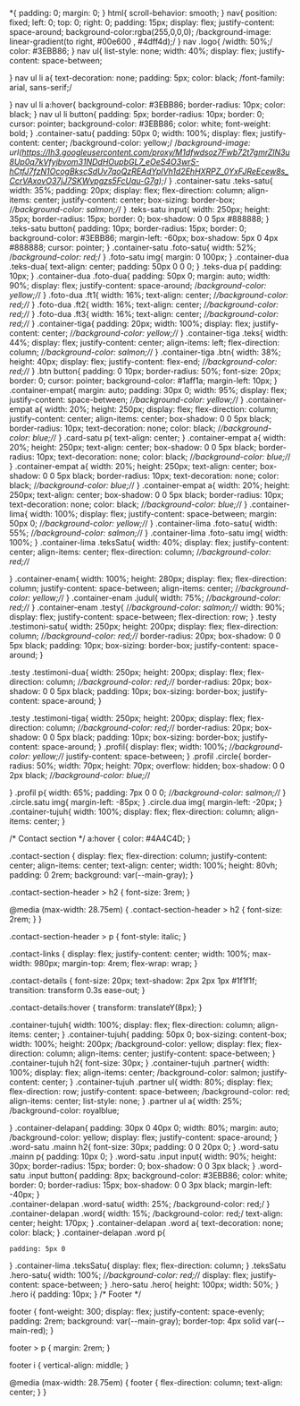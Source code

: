 
*{
	padding: 0;
	margin: 0;
}
html{
	scroll-behavior: smooth;
}
nav{
	position: fixed;
	left: 0;
	top: 0;
	right: 0;
	padding: 15px;
	display: flex;
	justify-content: space-around;
	background-color:rgba(255,0,0,0);
	/background-image: linear-gradient(to right, #00e600 ,  #4dff4d);/
}
nav .logo{
	/width: 50%;/
	color:  #3EBB86;
}
nav ul{
	list-style: none;
	width: 40%;
	display: flex;
	justify-content: space-between;
	
}
nav ul li a{
	text-decoration: none;
	padding: 5px;
	color: black;
	/font-family: arial, sans-serif;/

}
nav ul li a:hover{
	background-color:  #3EBB86;
	border-radius: 10px;
	color: black;
}
nav ul li button{
	padding: 5px;
	border-radius: 10px;
	border: 0;
	cursor: pointer;
	background-color:  #3EBB86;
	color: white;
	font-weight: bold;
}
.container-satu{
	padding: 50px 0;
	width: 100%;
	display: flex;
	justify-content: center;
	/background-color: yellow;/
	/*background-image: url(https://lh3.googleusercontent.com/proxy/M1dfwdsoz7Fwb72t7gmrZlN3u8Up0q7kVfyjbvom31NDdHOupbGL7_eOeS4O3wrS-hCtfJ7fzN1OcogBkscSdUv7qoQzREAdYplVh1d2EhHXRPZ_0YxFJReEcew8s_CcrVAxovO37jJ7SKWvpgzs5FcUau-G7g);*/
}
.container-satu .teks-satu{
	width: 35%;
	padding: 20px;
	display: flex;
	flex-direction: column;
	align-items: center;
	justify-content: center;
	box-sizing: border-box;
	/*/background-color: salmon;/*/
}
.teks-satu input{
	width: 250px;
	height: 35px;
	border-radius: 15px;
	border: 0;
	box-shadow: 0 0 5px #888888;
}
.teks-satu button{
	padding: 10px;
	border-radius: 15px;
	border: 0;
	background-color:  #3EBB86;
	margin-left: -60px;
	box-shadow: 5px 0 4px #888888;
	cursor: pointer;
}
.container-satu .foto-satu{
	width: 52%;
	/*background-color: red;*/
}
.foto-satu img{
	margin: 0 100px;
}
.container-dua .teks-dua{
	text-align: center;
	padding: 50px 0 0 0;
}
.teks-dua p{
	padding: 10px;
}
.container-dua .foto-dua{
	padding: 50px 0;
	margin: auto;
	width: 90%;
	display: flex;
	justify-content: space-around;
	/*background-color: yellow;/*/
}
.foto-dua .ft1{
	width: 16%;
	text-align: center;
	/*/background-color: red;/*/
}
.foto-dua .ft2{
	width: 16%;
	text-align: center;
	/*/background-color: red;/*/
}
.foto-dua .ft3{
	width: 16%;
	text-align: center;
	/*/background-color: red;/*/
}
.container-tiga{
	padding: 20px;
	width: 100%;
	display: flex;
	justify-content: center;
	/*/background-color: yellow;/*/
}
.container-tiga .teks{
	width: 44%;
	display: flex;
	justify-content: center;
	align-items: left;
	flex-direction: column;
	/*/background-color: salmon;/*/
}
.container-tiga .btn{
	width: 38%;
	height: 40px;
	display: flex;
	justify-content: flex-end;
	/*/background-color: red;/*/
}
.btn button{
	padding: 0 10px;
	border-radius: 50%;
	font-size: 20px;
	border: 0;
	cursor: pointer;
	background-color: #1aff1a;
	margin-left: 10px;
}
.container-empat{
	margin: auto;
	padding: 30px 0;
	width: 95%;
	display: flex;
	justify-content: space-between;
	/*/background-color: yellow;/*/
}
.container-empat a{
	width: 20%;
	height: 250px;
	display: flex;
	flex-direction: column;
	justify-content: center;
	align-items: center;
	box-shadow: 0 0 5px black;
	border-radius: 10px;
	text-decoration: none;
	color: black;
	/*/background-color: blue;/*/
}
.card-satu p{
	text-align: center;
}
.container-empat a{
	width: 20%;
	height: 250px;
	text-align: center;
	box-shadow: 0 0 5px black;
	border-radius: 10px;
	text-decoration: none;
	color: black;
	/*/background-color: blue;/*/
}
.container-empat a{
	width: 20%;
	height: 250px;
	text-align: center;
	box-shadow: 0 0 5px black;
	border-radius: 10px;
	text-decoration: none;
	color: black;
	/*/background-color: blue;/*/
}
.container-empat a{
	width: 20%;
	height: 250px;
	text-align: center;
	box-shadow: 0 0 5px black;
	border-radius: 10px;
	text-decoration: none;
	color: black;
	/*/background-color: blue;/*/
}
.container-lima{
	width: 100%;
	display: flex;
	justify-content: space-between;
	margin: 50px 0;
	/*/background-color: yellow;/*/
}
.container-lima .foto-satu{
	width: 55%;
	/*/background-color: salmon;/*/
}
.container-lima .foto-satu img{
	width: 100%;
}
.container-lima .teksSatu{
	width: 40%;
	display: flex;
	justify-content: center;
	align-items: center;
	flex-direction: column;
	/*/background-color: red;/*/

}
.container-enam{
	width: 100%;
	height: 280px;
	display: flex;
	flex-direction: column;
	justify-content: space-between;
	align-items: center;
	/*/background-color: yellow;/*/
}
.container-enam .judul{
	width: 75%;
	/*/background-color: red;/*/
}
.container-enam .testy{
	/*/background-color: salmon;/*/
	width: 90%;
	display: flex;
	justify-content: space-between;
	flex-direction: row;
}
.testy .testimoni-satu{
	width: 250px;
	height: 200px;
	display: flex;
	flex-direction: column;
	/*/background-color: red;/*/
	border-radius: 20px;
	box-shadow: 0 0 5px black;
	padding: 10px;
	box-sizing: border-box;
	justify-content: space-around;
}

.testy .testimoni-dua{
	width: 250px;
	height: 200px;
	display: flex;
	flex-direction: column;
	/*/background-color: red;/*/
	border-radius: 20px;
	box-shadow: 0 0 5px black;
	padding: 10px;
	box-sizing: border-box;
	justify-content: space-around;
}

.testy .testimoni-tiga{
	width: 250px;
	height: 200px;
	display: flex;
	flex-direction: column;
	/*/background-color: red;/*/
	border-radius: 20px;
	box-shadow: 0 0 5px black;
	padding: 10px;
	box-sizing: border-box;
	justify-content: space-around;
}
.profil{
	display: flex;
	width: 100%;
	/*/background-color: yellow;/*/
	justify-content: space-between;
}
.profil .circle{
	border-radius: 50%;
	width: 70px;
	height: 70px; 
	overflow: hidden;
	box-shadow: 0 0 2px black;
	/*/background-color: blue;/*/

}
.profil p{
	width: 65%;
	padding: 7px 0 0 0;
	/*/background-color: salmon;/*/
}
.circle.satu img{
	margin-left: -85px;
}
.circle.dua img{
	margin-left: -20px;
}
.container-tujuh{
	width: 100%;
	display: flex;
	flex-direction: column;
	align-items: center;
}

/* Contact section */
 a:hover {
  color: #4A4C4D;
}

.contact-section {
  display: flex;
  flex-direction: column;
  justify-content: center;
  align-items: center;
  text-align: center;
  width: 100%;
  height: 80vh;
  padding: 0 2rem;
  background: var(--main-gray);
}

.contact-section-header > h2 {
  font-size: 3rem;
}

@media (max-width: 28.75em) {
  .contact-section-header > h2 {
    font-size: 2rem;
  }
}

.contact-section-header > p {
  font-style: italic;
}

.contact-links {
  display: flex;
  justify-content: center;
  width: 100%;
  max-width: 980px;
  margin-top: 4rem;
  flex-wrap: wrap;
}

.contact-details {
  font-size: 20px;
  text-shadow: 2px 2px 1px #1f1f1f;
  transition: transform 0.3s ease-out;
}

.contact-details:hover {
  transform: translateY(8px);
}
  
  .container-tujuh{
	width: 100%;
	display: flex;
	flex-direction: column;
	align-items: center;
}
.container-tujuh{
	padding: 50px 0;
	box-sizing: content-box;
	width: 100%;
	height: 200px;
	/background-color: yellow;
	display: flex;
	flex-direction: column;
	align-items: center;
	justify-content: space-between;
}
.container-tujuh h2{
	font-size: 30px;
}
.container-tujuh .partner{
	width: 100%;
	display: flex;
	align-items: center;
	/background-color: salmon;
	justify-content: center;
} 
.container-tujuh .partner ul{
	width: 80%;
	display: flex;
	flex-direction: row;
	justify-content: space-between;
	/background-color: red;
	align-items: center;
	list-style: none;
}
.partner ul a{
	width: 25%;
	/background-color: royalblue;

}
.container-delapan{
	padding: 30px 0 40px 0;
	width: 80%;
	margin: auto;
	/background-color: yellow;
	display: flex;
	justify-content: space-around;
}
.word-satu .mainn h2{
	font-size: 30px;
	padding: 0 0 20px 0;
}
.word-satu .mainn p{
	padding: 10px 0;
} 
.word-satu .input input{
	width: 90%;
	height: 30px;
	border-radius: 15px;
	border: 0;
	box-shadow: 0 0 3px black;
}
.word-satu .input button{
	padding: 8px;
	background-color:  #3EBB86;
	color: white;
	border: 0;
	border-radius: 15px;
	box-shadow: 0 0 3px black;
	margin-left: -40px;
}  
.container-delapan .word-satu{
	width: 25%;
	/background-color: red;/
}
.container-delapan .word{
	width: 15%;
	/background-color: red;/
	text-align: center;
	height: 170px;
}
.container-delapan .word a{
	text-decoration: none;
	color: black;
}
.container-delapan .word p{

	padding: 5px 0
}
.container-lima .teksSatu{
	display: flex;
	flex-direction: column;
}
.teksSatu .hero-satu{
	width: 100%;
	/*/background-color: red;/*/
	display: flex;
	justify-content: space-between;
}
.hero-satu .hero{
	height: 100px;
	width: 50%;
}
.hero i{
	padding: 10px;
}
/* Footer */

footer {
  font-weight: 300;
  display: flex;
  justify-content: space-evenly;
  padding: 2rem;
  background: var(--main-gray);
  border-top: 4px solid var(--main-red);
}

footer > p {
  margin: 2rem;
}

footer i {
  vertical-align: middle;
}

@media (max-width: 28.75em) {
  footer {
    flex-direction: column;
    text-align: center;
  }
}

